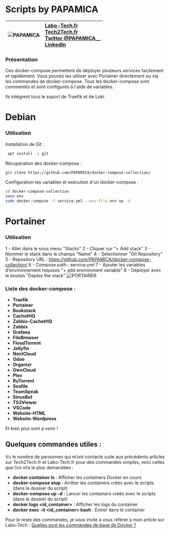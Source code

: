 
# Scripts by PAPAMICA
|  ![PAPAMICA](https://zupimages.net/up/20/04/7vtd.png) |  [Labo-Tech.fr](https://labo-tech.fr/)<br/> [Tech2Tech.fr](https://www.tech2tech.fr/) <br/> [Twitter @PAPAMICA__](https://twitter.com/PAPAMICA__) <br/> [LinkedIn](https://www.linkedin.com/in/mickael-asseline/)<br/> |
|:--------:| :-------------|


### Présentation

Ces docker-compose permettent de déployer plusieurs services facilement et rapidement. Vous pouvez les utiliser avec Portainer directement ou via les commandes de docker-compose.
Tous les docker-compose sont commentés et sont configurés à l'aide de variables.

Ils intégrent tous le suport de Traefik et de Loki.

# Debian

### Utilisation
Installation de Git :
```bash
 apt install -y git
```

Récupération des docker-compose :
```bash
git clone https://github.com/PAPAMICA/docker-compose-collection/
```


Configuration les variables et exécution d'un docker-compose :
```bash
cd docker-compose-collection
nano env
sudo docker-compose -f service.yml --env-file env up -d
```

# Portainer

### Utilisation
1 - Aller dans le sous menu "Stacks"
2 - Cliquer sur "+ Add stack"
3 - Nommer le stack dans le champs "Name"
4 - Selectionner "Git Repository"
5 - Repository URL : https://github.com/PAPAMICA/docker-compose-collection/
6 - Compose path : service.yml
7 - Ajouter les variables d'environnement requises "+ add environment variable"
8 - Déployer avec le bouton "Deploy the stack"
![PORTAINER](https://zupimages.net/up/20/44/m6sv.png)


### Liste des docker-compose :

+ **Traefik**
+ **Portainer**
+ **Bookstack**
+ **CachetHQ**
+ **Zabbix-CachetHQ**
+ **Zabbix**
+ **Grafana**
+ **FileBrowser**
+ **FloodTorrent**
+ **Jellyfin**
+ **NextCloud**
+ **Odoo**
+ **Organizr**
+ **OwnCloud**
+ **Plex**
+ **RuTorrent**
+ **Seafile**
+ **TeamSpeak**
+ **SinusBot**
+ **TS3Viewer**
+ **VSCode**
+ **Website-HTML**
+ **Website-Wordpress**
     
Et bien plus sont à venir !
    
## Quelques commandes utiles :

Vu le nombre de personnes qui m’ont contacté suite aux précédents articles sur Tech2Tech.fr et Labo-Tech.fr  pour des commandes simples, voici celles que l’on m’a le plus demandées :

-   **docker container ls** : Afficher les containers Docker en cours
-   **docker-compose stop** : Arrêter les containers créés avec le scripts (dans le dossier du script)
- **docker-compose up -d** : Lancer les containers créés avec le scripts (dans le dossier du script)
-   **docker logs <id_container>** : Afficher les logs du container
-   **docker exec -it <id_container> bash** : Entrer dans le container 

Pour le reste des commandes, je vous invite à vous référer à mon article sur Labo-Tech :  [Quelles sont les commandes de base de Docker ?](https://labo-tech.fr/base-de-connaissance/quelles-sont-les-commandes-de-base-de-docker/)
